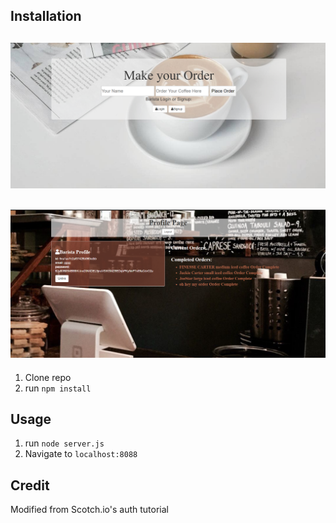 ## Installation
## <img src="Screenshot1.png">
## <img src="Screenshot2.png">
1. Clone repo
2. run `npm install`

## Usage

1. run `node server.js`
2. Navigate to `localhost:8088`

## Credit

Modified from Scotch.io's auth tutorial
